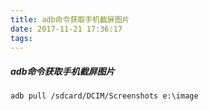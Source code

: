 ```yaml
---
title: adb命令获取手机截屏图片
date: 2017-11-21 17:36:17
tags:
---
```

##### adb命令获取手机截屏图片
```
adb pull /sdcard/DCIM/Screenshots e:\image
```